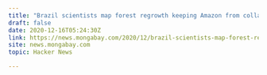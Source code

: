 ```yaml
---
title: "Brazil scientists map forest regrowth keeping Amazon from collapse: Study"
draft: false
date: 2020-12-16T05:24:30Z
link: https://news.mongabay.com/2020/12/brazil-scientists-map-forest-regrowth-keeping-amazon-from-collapse-study/?utm_medium=RSS&utm_source=hune
site: news.mongabay.com
topic: Hacker News  

---
```

